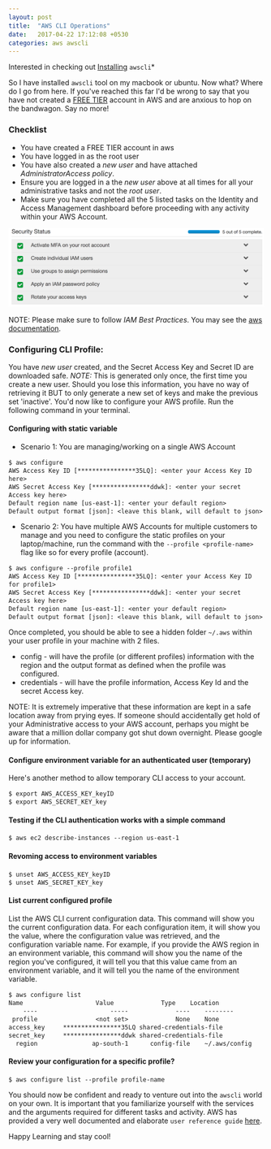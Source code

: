 ```yaml
---
layout: post
title:  "AWS CLI Operations"
date:   2017-04-22 17:12:08 +0530
categories: aws awscli
---
```

Interested in checking out [Installing](https://jningtho.github.io/aws/walkthrough-aws-cli-tool/) `awscli`*

So I have installed `awscli` tool on my macbook or ubuntu. Now what? Where do I go from here. If you've reached this far I'd be wrong to say that you have not created a [FREE TIER](https://aws.amazon.com/free/) account in AWS and are anxious to hop on the bandwagon. Say no more!

### Checklist
* You have created a FREE TIER account in aws
* You have logged in as the root user
* You have also created a _new user_ and have attached _AdministratorAccess policy_.
* Ensure you are logged in a the _new user_ above at all times for all your administrative tasks and not the _root user_.
* Make sure you have completed all the 5 listed tasks on the Identity and Access Management dashboard before proceeding with any activity within your AWS Account.

<img src="/assets/img/iam-todo.png">

NOTE: Please make sure to follow _IAM Best Practices_. You may see the [aws  documentation](https://docs.aws.amazon.com/IAM/latest/UserGuide/best-practices.html#create-iam-users).

### Configuring CLI Profile:
You have _new user_ created, and the Secret Access Key and Secret ID are downloaded safe. *NOTE:* This is generated only once, the first time you create a new user. Should you lose this information, you have no way of retrieving it BUT to only generate a new set of keys and make the previous set 'inactive'. You'd now like to configure your AWS profile. Run the following command in your terminal.


#### Configuring with static variable
* Scenario 1: You are managing/working on a single AWS Account

```shell
$ aws configure
AWS Access Key ID [****************35LQ]: <enter your Access Key ID here>
AWS Secret Access Key [****************ddwk]: <enter your secret Access key here>
Default region name [us-east-1]: <enter your default region>
Default output format [json]: <leave this blank, will default to json>
```

* Scenario 2: You have multiple AWS Accounts for multiple customers to manage and you need to configure the static profiles on your laptop/machine, run the command with the `--profile <profile-name>` flag like so for every profile (account).

```shell
$ aws configure --profile profile1
AWS Access Key ID [****************35LQ]: <enter your Access Key ID for profile1>
AWS Secret Access Key [****************ddwk]: <enter your secret Access key here>
Default region name [us-east-1]: <enter your default region>
Default output format [json]: <leave this blank, will default to json>
```

Once completed, you should be able to see a hidden folder `~/.aws` within your user profile in your machine with 2 files.
* config - will have the profile (or different profiles) information with the region and the output format as defined when the profile was configured.
* credentials - will have the profile information, Access Key Id and the secret Access key.

NOTE: It is extremely imperative that these information are kept in a safe location away from prying eyes. If someone should accidentally get hold of your Administrative access to your AWS account, perhaps you might be aware that a million  dollar company got shut down overnight. Please google up for information.


#### Configure environment variable for an authenticated user (temporary)
Here's another method to allow temporary CLI access to your account.

```shell
$ export AWS_ACCESS_KEY_keyID
$ export AWS_SECRET_KEY_key
```

#### Testing if the CLI authentication works with a simple command

```shell
$ aws ec2 describe-instances --region us-east-1
```
#### Revoming access to environment variables

```shell
$ unset AWS_ACCESS_KEY_keyID
$ unset AWS_SECRET_KEY_key
```

#### List current configured profile

List the AWS CLI current configuration data. This command will show you the current configuration data. For each configuration item, it will show you the value, where the configuration value was retrieved, and the configuration variable name. For example, if you provide the AWS region in an environment variable, this command will show you the name of the region you've configured, it will tell you that this value came from an environment variable, and it will tell you the name of the environment variable.

```shell
$ aws configure list
Name                    Value             Type    Location
    ----                    -----             ----    --------
 profile                <not set>             None    None
access_key     ****************35LQ shared-credentials-file    
secret_key     ****************ddwk shared-credentials-file    
  region               ap-south-1      config-file    ~/.aws/config
```

#### Review your configuration for a specific profile?

```shell
$ aws configure list --profile profile-name
```

You should now be confident and ready to venture out into the `awscli` world on your own. It is important that you familiarize yourself with the services and the arguments required for different tasks and activity. AWS has provided a very well documented and elaborate `user reference guide` [here](https://docs.aws.amazon.com/cli/latest/reference/).

Happy Learning and stay cool!
